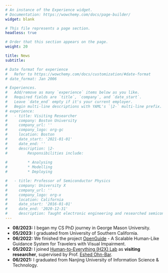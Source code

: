 ```yaml
---
# An instance of the Experience widget.
# Documentation: https://wowchemy.com/docs/page-builder/
widget: blank

# This file represents a page section.
headless: true

# Order that this section appears on the page.
weight: 20

title: News
subtitle:

# Date format for experience
#   Refer to https://wowchemy.com/docs/customization/#date-format
# date_format: Jan 2006

# Experiences.
#   Add/remove as many `experience` items below as you like.
#   Required fields are `title`, `company`, and `date_start`.
#   Leave `date_end` empty if it's your current employer.
#   Begin multi-line descriptions with YAML's `|2-` multi-line prefix.
# experience:
#   - title: Visiting Researcher
#     company: Boston University
#     company_url: ''
#     company_logo: org-gc
#     location: Boston
#     date_start: '2021-01-01'
#     date_end: ''
#     description: |2-
#         Responsibilities include:
        
#         * Analysing
#         * Modelling
#         * Deploying

#   - title: Professor of Semiconductor Physics
#     company: University X
#     company_url: ''
#     company_logo: org-x
#     location: California
#     date_start: '2016-01-01'
#     date_end: '2020-12-31'
#     description: Taught electronic engineering and researched semiconductor physics.
---
```

- **08/2023:** I began my CS PhD journey in George Mason University.
- **05/2023:** I graduated from University of Southern California.
- **06/2022:** We finished the project [OpenGuide](https://open-guide-idc.github.io/) - A Scalable Human-Like Guidance System for Travelers with Visual Impairment.
- **05/2022:** I joined [Human-to-Everything (H2X) Lab](https://eshed1.github.io/) as **visiting researcher**, supervised by Prof. [Eshed Ohn-Bar](https://www.bu.edu/eng/profile/ohn-bar-eshed/).
- **06/2021:** I graduated from Nanjing University of Information Science & Technology.
